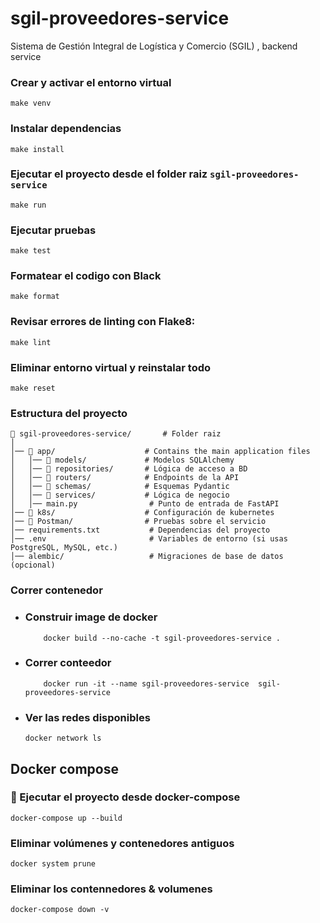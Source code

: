 # sgil-proveedores-service
Sistema de Gestión Integral de Logística y Comercio (SGIL) , backend service


### Crear y activar el entorno virtual
```
make venv
```

### Instalar dependencias

```
make install
```

### Ejecutar el proyecto desde el folder raiz `sgil-proveedores-service`
```
make run
```

### Ejecutar pruebas
```
make test
```

### Formatear el codigo con Black
```
make format
```

### Revisar errores de linting con Flake8:
```
make lint
```

### Eliminar entorno virtual y reinstalar todo 
```
make reset
```

### Estructura del proyecto


```
📂 sgil-proveedores-service/       # Folder raiz
│
│── 📂 app/                    # Contains the main application files
│   │── 📂 models/             # Modelos SQLAlchemy
│   │── 📂 repositories/       # Lógica de acceso a BD
│   │── 📂 routers/            # Endpoints de la API
│   │── 📂 schemas/            # Esquemas Pydantic
│   │── 📂 services/           # Lógica de negocio
│   │── main.py                # Punto de entrada de FastAPI
│── 📂 k8s/                    # Configuración de kubernetes
│── 📂 Postman/                # Pruebas sobre el servicio
│── requirements.txt           # Dependencias del proyecto
│── .env                       # Variables de entorno (si usas PostgreSQL, MySQL, etc.)
│── alembic/                   # Migraciones de base de datos (opcional)
```


### Correr contenedor
 - ### Construir image de docker
    ```
        docker build --no-cache -t sgil-proveedores-service .
    ```

 - ### Correr conteedor
    ```
        docker run -it --name sgil-proveedores-service  sgil-proveedores-service
    ```

 - ### Ver las redes disponibles
    ```
    docker network ls
    ```

## Docker compose

### 🚀 Ejecutar el proyecto desde docker-compose
```
docker-compose up --build
```

### Eliminar volúmenes y contenedores antiguos 
```
docker system prune
```

### Eliminar los contennedores & volumenes
```
docker-compose down -v
```
